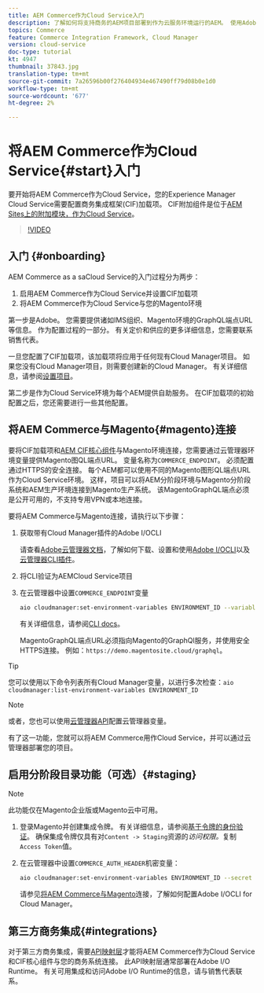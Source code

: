 ```yaml
---
title: AEM Commerce作为Cloud Service入门
description: 了解如何将支持商务的AEM项目部署到作为云服务环境运行的AEM。 使用Adobe云管理器和CI/CD管道的功能，为正在运行的环境构建Venia参考店面。
topics: Commerce
feature: Commerce Integration Framework, Cloud Manager
version: cloud-service
doc-type: tutorial
kt: 4947
thumbnail: 37843.jpg
translation-type: tm+mt
source-git-commit: 7a26596b00f276404934e467490ff79d08b0e1d0
workflow-type: tm+mt
source-wordcount: '677'
ht-degree: 2%

---
```



# 将AEM Commerce作为Cloud Service{#start}入门

要开始将AEM Commerce作为Cloud Service，您的Experience Manager Cloud Service需要配置商务集成框架(CIF)加载项。 CIF附加组件是位于[AEM Sites上的附加模块，作为Cloud Service](https://docs.adobe.com/content/help/zh-Hans/experience-manager-cloud-service/sites/home.html)。

>[!VIDEO](https://video.tv.adobe.com/v/37843?quality=12&learn=on)

## 入门 {#onboarding}

AEM Commerce as a saCloud Service的入门过程分为两步：

1. 启用AEM Commerce作为Cloud Service并设置CIF加载项
2. 将AEM Commerce作为Cloud Service与您的Magento环境

第一步是Adobe。 您需要提供诸如IMS组织、Magento环境的GraphQL端点URL等信息。 作为配置过程的一部分。 有关定价和供应的更多详细信息，您需要联系销售代表。

一旦您配置了CIF加载项，该加载项将应用于任何现有Cloud Manager项目。 如果您没有Cloud Manager项目，则需要创建新的Cloud Manager。 有关详细信息，请参阅[设置项目](https://docs.adobe.com/content/help/en/experience-manager-cloud-manager/using/getting-started/setting-up-program.html)。

第二步是作为Cloud Service环境为每个AEM提供自助服务。 在CIF加载项的初始配置之后，您还需要进行一些其他配置。

## 将AEM Commerce与Magento{#magento}连接

要将CIF加载项和[AEM CIF核心组件](https://github.com/adobe/aem-core-cif-components)与Magento环境连接，您需要通过云管理器环境变量提供Magento图QL端点URL。 变量名称为`COMMERCE_ENDPOINT`。 必须配置通过HTTPS的安全连接。
每个AEM都可以使用不同的Magento图形QL端点URL作为Cloud Service环境。 这样，项目可以将AEM分阶段环境与Magento分阶段系统和AEM生产环境连接到Magento生产系统。 该MagentoGraphQL端点必须是公开可用的，不支持专用VPN或本地连接。

要将AEM Commerce与Magento连接，请执行以下步骤：

1. 获取带有Cloud Manager插件的Adobe I/OCLI

   请查看[Adobe云管理器文档](https://docs.adobe.com/content/help/en/experience-manager-cloud-manager/using/introduction-to-cloud-manager.html)，了解如何下载、设置和使用[Adobe I/OCLI](https://github.com/adobe/aio-cli)以及[云管理器CLI插件](https://github.com/adobe/aio-cli-plugin-cloudmanager)。

2. 将CLI验证为AEMCloud Service项目

3. 在云管理器中设置`COMMERCE_ENDPOINT`变量

   ```bash
   aio cloudmanager:set-environment-variables ENVIRONMENT_ID --variable COMMERCE_ENDPOINT "<Magento GraphQL endpoint URL>"
   ```

   有关详细信息，请参阅[CLI docs](https://github.com/adobe/aio-cli-plugin-cloudmanager#aio-cloudmanagerset-environment-variables-environmentid)。

   MagentoGraphQL端点URL必须指向Magento的GraphQl服务，并使用安全HTTPS连接。 例如：`https://demo.magentosite.cloud/graphql`。

>[!TIP]
>
>您可以使用以下命令列表所有Cloud Manager变量，以进行多次检查：`aio cloudmanager:list-environment-variables ENVIRONMENT_ID`

>[!NOTE]
>
>或者，您也可以使用[云管理器API](https://www.adobe.io/apis/experiencecloud/cloud-manager/docs.html)配置云管理器变量。

有了这一功能，您就可以将AEM Commerce用作Cloud Service，并可以通过云管理器部署您的项目。

## 启用分阶段目录功能（可选）{#staging}

>[!NOTE]
>
>此功能仅在Magento企业版或Magento云中可用。

1. 登录Magento并创建集成令牌。 有关详细信息，请参阅[基于令牌的身份验证](https://devdocs.magento.com/guides/v2.4/get-started/authentication/gs-authentication-token.html#integration-tokens)。 确保集成令牌仅具有对`Content -> Staging`资源的&#x200B;*访问权限。*&#x200B;复制`Access Token`值。

1. 在云管理器中设置`COMMERCE_AUTH_HEADER`机密变量：

   ```bash
   aio cloudmanager:set-environment-variables ENVIRONMENT_ID --secret COMMERCE_AUTH_HEADER "Authorization Bearer: <Access Token>"
   ```

   请参见[将AEM Commerce与Magento](#magento)连接，了解如何配置Adobe I/OCLI for Cloud Manager。

## 第三方商务集成{#integrations}

对于第三方商务集成，需要[API映射层](architecture/third-party.md)才能将AEM Commerce作为Cloud Service和CIF核心组件与您的商务系统连接。 此API映射层通常部署在Adobe I/O Runtime。 有关可用集成和访问Adobe I/O Runtime的信息，请与销售代表联系。
